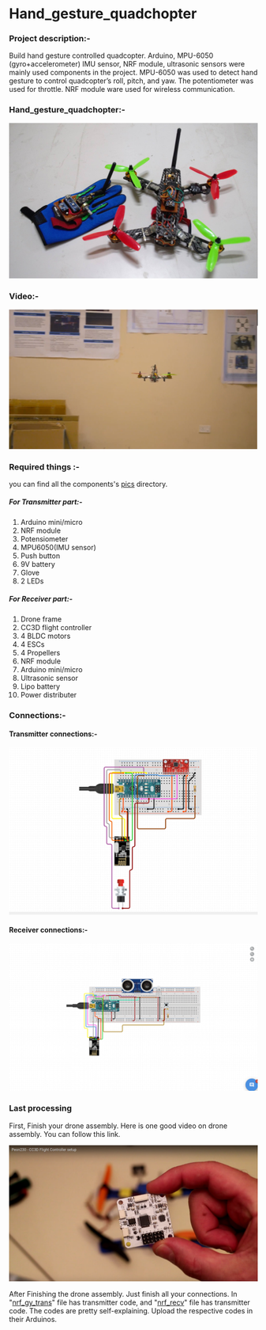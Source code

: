 # Hand_gesture_quadchopter

### Project description:-
   Build hand gesture controlled quadcopter. Arduino, MPU-6050 (gyro+accelerometer) IMU sensor, NRF module, ultrasonic sensors were mainly used components in the project. MPU-6050 was used to detect hand gesture to control quadcopter’s roll, pitch, and yaw. The potentiometer was used for throttle.  NRF module ware used for wireless communication.  

### Hand_gesture_quadchopter:-
![alt text](https://github.com/ankitgc1/Hand_gesture_quadchopter/blob/master/pics/Hand_gesture_quad_chopter.jpg)

### Video:-

[![Watch the video](https://github.com/ankitgc1/Hand_gesture_quadchopter/blob/master/pics/drone.png)](https://youtu.be/Ep3qxZhunCg)

### Required things :- 
   you can find all the components's [pics](https://github.com/ankitgc1/Hand_gesture_quadchopter/tree/master/pics) directory.
##### For Transmitter part:-
1. Arduino mini/micro
2. NRF module 
3. Potensiometer
4. MPU6050(IMU sensor)
5. Push button
6. 9V battery
7. Glove
8. 2 LEDs

##### For Receiver part:-
1. Drone frame
2. CC3D flight controller
3. 4 BLDC motors
4. 4 ESCs
5. 4 Propellers
6. NRF module
7. Arduino mini/micro
8. Ultrasonic sensor
9. Lipo battery
10. Power distributer


### Connections:- 

#### Transmitter connections:-
![alt text](https://github.com/ankitgc1/Hand_gesture_quadchopter/blob/master/pics/transmitter_transmitter.png)

#### Receiver connections:- 
![alt text](https://github.com/ankitgc1/Hand_gesture_quadchopter/blob/master/pics/Receiver_connections.png)

### Last processing
First, Finish your drone assembly. Here is one good video on drone assembly. You can follow this link.

[![Watch the video](https://github.com/ankitgc1/Hand_gesture_quadchopter/blob/master/pics/CC3D.png)](https://www.youtube.com/watch?v=e0hTYOvzPvI)

After Finishing the drone assembly. Just finish all your connections.
In "[nrf_gy_trans](https://github.com/ankitgc1/Hand_gesture_quadchopter/tree/master/nrf_gy_trans)" file has transmitter code, and "[nrf_recv](https://github.com/ankitgc1/Hand_gesture_quadchopter/tree/master/nrf_recv)" file has transmitter code. The codes are pretty self-explaining. Upload the respective codes in their Arduinos.

